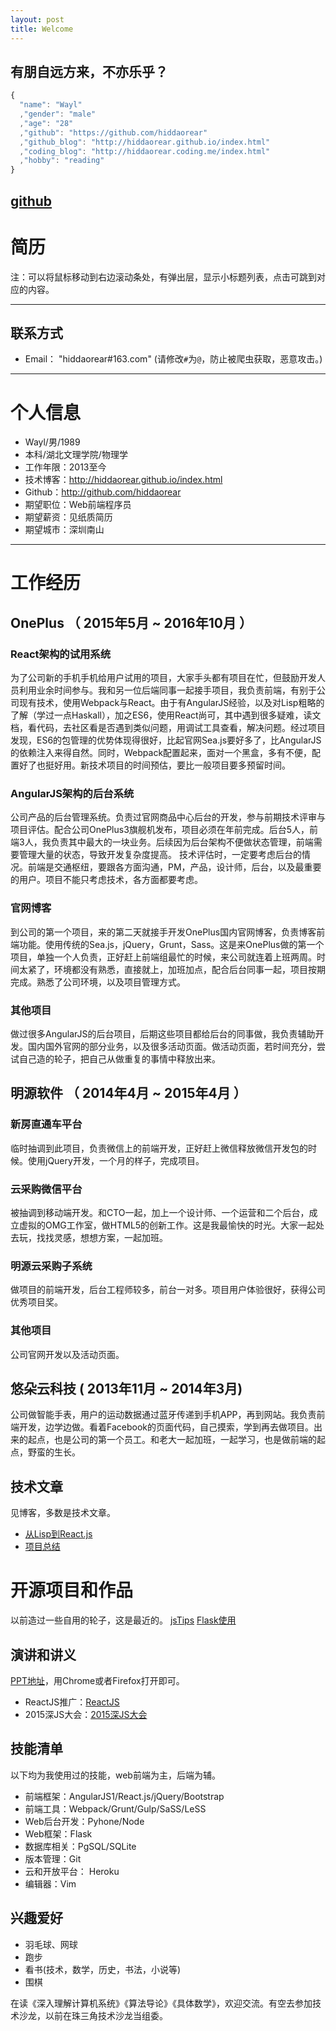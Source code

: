 ```yaml
---
layout: post
title: Welcome
---
```


## 有朋自远方来，不亦乐乎？

````javascript
{
  "name": "Wayl"
  ,"gender": "male"
  ,"age": "28"
  ,"github": "https://github.com/hiddaorear"
  ,"github_blog": "http://hiddaorear.github.io/index.html"
  ,"coding_blog": "http://hiddaorear.coding.me/index.html"
  ,"hobby": "reading"
}
````

## [github](https://github.com/hiddaorear)


# 简历

注：可以将鼠标移动到右边滚动条处，有弹出层，显示小标题列表，点击可跳到对应的内容。

---

## 联系方式

- Email： "hiddaorear#163.com" (请修改`#`为`@`，防止被爬虫获取，恶意攻击。)

---

# 个人信息

 - Wayl/男/1989
 - 本科/湖北文理学院/物理学
 - 工作年限：2013至今
 - 技术博客：http://hiddaorear.github.io/index.html
 - Github：http://github.com/hiddaorear
 - 期望职位：Web前端程序员
 - 期望薪资：见纸质简历
 - 期望城市：深圳南山

---

# 工作经历

## OnePlus （ 2015年5月 ~ 2016年10月 ）

### React架构的试用系统

  为了公司新的手机手机给用户试用的项目，大家手头都有项目在忙，但鼓励开发人员利用业余时间参与。我和另一位后端同事一起接手项目，我负责前端，有别于公司现有技术，使用Webpack与React。由于有AngularJS经验，以及对Lisp粗略的了解（学过一点Haskall），加之ES6，使用React尚可，其中遇到很多疑难，读文档，看代码，去社区看是否遇到类似问题，用调试工具查看，解决问题。经过项目发现，ES6的包管理的优势体现得很好，比起官网Sea.js要好多了，比AngularJS的依赖注入来得自然。同时，Webpack配置起来，面对一个黑盒，多有不便，配置好了也挺好用。新技术项目的时间预估，要比一般项目要多预留时间。

### AngularJS架构的后台系统

  公司产品的后台管理系统。负责过官网商品中心后台的开发，参与前期技术评审与项目评估。配合公司OnePlus3旗舰机发布，项目必须在年前完成。后台5人，前端3人，我负责其中最大的一块业务。后续因为后台架构不便做状态管理，前端需要管理大量的状态，导致开发复杂度提高。
技术评估时，一定要考虑后台的情况。前端是交通枢纽，要跟各方面沟通，PM，产品，设计师，后台，以及最重要的用户。项目不能只考虑技术，各方面都要考虑。
  

### 官网博客
  
  到公司的第一个项目，来的第二天就接手开发OnePlus国内官网博客，负责博客前端功能。使用传统的Sea.js，jQuery，Grunt，Sass。这是来OnePlus做的第一个项目，单独一个人负责，正好赶上前端组最忙的时候，来公司就连着上班两周。时间太紧了，环境都没有熟悉，直接就上，加班加点，配合后台同事一起，项目按期完成。熟悉了公司环境，以及项目管理方式。

### 其他项目

   做过很多AngularJS的后台项目，后期这些项目都给后台的同事做，我负责辅助开发。国内国外官网的部分业务，以及很多活动页面。做活动页面，若时间充分，尝试自己造的轮子，把自己从做重复的事情中释放出来。

 
## 明源软件 （ 2014年4月 ~ 2015年4月 ）

### 新房直通车平台

  临时抽调到此项目，负责微信上的前端开发，正好赶上微信释放微信开发包的时候。使用jQuery开发，一个月的样子，完成项目。

### 云采购微信平台

  被抽调到移动端开发。和CTO一起，加上一个设计师、一个运营和二个后台，成立虚拟的OMG工作室，做HTML5的创新工作。这是我最愉快的时光。大家一起处去玩，找找灵感，想想方案，一起加班。

### 明源云采购子系统
  
  做项目的前端开发，后台工程师较多，前台一对多。项目用户体验很好，获得公司优秀项目奖。
  

### 其他项目

  公司官网开发以及活动页面。

## 悠朵云科技 ( 2013年11月 ~ 2014年3月)

  公司做智能手表，用户的运动数据通过蓝牙传递到手机APP，再到网站。我负责前端开发，边学边做。看着Facebook的页面代码，自己摸索，学到再去做项目。出来的起点，也是公司的第一个员工。和老大一起加班，一起学习，也是做前端的起点，野蛮的生长。


## 技术文章

  见博客，多数是技术文章。
- [从Lisp到React.js](http://hiddaorear.coding.me/2016/06/25/review-reactjs.html)
- [项目总结](http://hiddaorear.coding.me/2016/01/20/project-summary.html#post__title)


# 开源项目和作品

  以前造过一些自用的轮子，这是最近的。
  [jsTips](https://github.com/hiddaorear/jsTips)
  [Flask使用](http://weyl.herokuapp.com/)

## 演讲和讲义

  [PPT地址](https://github.com/hiddaorear/share)，用Chrome或者Firefox打开即可。
 - ReactJS推广：[ReactJS](https://github.com/hiddaorear/share/tree/master/20160728ReactJS)
 - 2015深JS大会：[2015深JS大会](https://github.com/hiddaorear/share/tree/master/ShenJS)

## 技能清单

以下均为我使用过的技能，web前端为主，后端为辅。

- 前端框架：AngularJS1/React.js/jQuery/Bootstrap
- 前端工具：Webpack/Grunt/Gulp/SaSS/LeSS
- Web后台开发：Pyhone/Node
- Web框架：Flask
- 数据库相关：PgSQL/SQLite
- 版本管理：Git
- 云和开放平台： Heroku
- 编辑器：Vim

## 兴趣爱好

- 羽毛球、网球
- 跑步
- 看书(技术，数学，历史，书法，小说等)
- 围棋

在读《深入理解计算机系统》《算法导论》《具体数学》，欢迎交流。有空去参加技术沙龙，以前在珠三角技术沙龙当组委。




